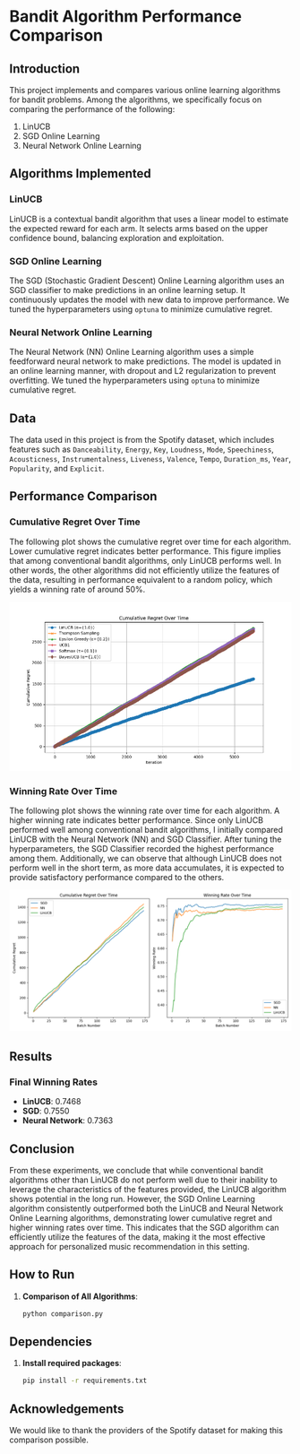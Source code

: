 # Bandit Algorithm Performance Comparison

## Introduction

This project implements and compares various online learning algorithms for bandit problems. Among the algorithms, we specifically focus on comparing the performance of the following:

1. LinUCB
2. SGD Online Learning
3. Neural Network Online Learning

## Algorithms Implemented

### LinUCB
LinUCB is a contextual bandit algorithm that uses a linear model to estimate the expected reward for each arm. It selects arms based on the upper confidence bound, balancing exploration and exploitation.

### SGD Online Learning
The SGD (Stochastic Gradient Descent) Online Learning algorithm uses an SGD classifier to make predictions in an online learning setup. It continuously updates the model with new data to improve performance. We tuned the hyperparameters using `optuna` to minimize cumulative regret.

### Neural Network Online Learning
The Neural Network (NN) Online Learning algorithm uses a simple feedforward neural network to make predictions. The model is updated in an online learning manner, with dropout and L2 regularization to prevent overfitting. We tuned the hyperparameters using `optuna` to minimize cumulative regret.

## Data
The data used in this project is from the Spotify dataset, which includes features such as `Danceability`, `Energy`, `Key`, `Loudness`, `Mode`, `Speechiness`, `Acousticness`, `Instrumentalness`, `Liveness`, `Valence`, `Tempo`, `Duration_ms`, `Year`, `Popularity`, and `Explicit`.

## Performance Comparison

### Cumulative Regret Over Time
The following plot shows the cumulative regret over time for each algorithm. Lower cumulative regret indicates better performance. This figure implies that among conventional bandit algorithms, only LinUCB performs well. In other words, the other algorithms did not efficiently utilize the features of the data, resulting in performance equivalent to a random policy, which yields a winning rate of around 50%.

![Cumulative Regret Over Time (Among Conventional Bandit Algorithms)](results/bandit_models_cumulative_regret.png)

### Winning Rate Over Time
The following plot shows the winning rate over time for each algorithm. A higher winning rate indicates better performance. Since only LinUCB performed well among conventional bandit algorithms, I initially compared LinUCB with the Neural Network (NN) and SGD Classifier. After tuning the hyperparameters, the SGD Classifier recorded the highest performance among them. Additionally, we can observe that although LinUCB does not perform well in the short term, as more data accumulates, it is expected to provide satisfactory performance compared to the others.

![Winning Rate Over Time (Right)](results/online_learning_cumulative_regret_winning_rate.png)

## Results

### Final Winning Rates
- **LinUCB**: 0.7468
- **SGD**: 0.7550
- **Neural Network**: 0.7363

## Conclusion
From these experiments, we conclude that while conventional bandit algorithms other than LinUCB do not perform well due to their inability to leverage the characteristics of the features provided, the LinUCB algorithm shows potential in the long run. However, the SGD Online Learning algorithm consistently outperformed both the LinUCB and Neural Network Online Learning algorithms, demonstrating lower cumulative regret and higher winning rates over time. This indicates that the SGD algorithm can efficiently utilize the features of the data, making it the most effective approach for personalized music recommendation in this setting.

## How to Run
1. **Comparison of All Algorithms**:
    ```bash
    python comparison.py
    ```

## Dependencies
1. **Install required packages**:
    ```bash
    pip install -r requirements.txt
    ```

## Acknowledgements
We would like to thank the providers of the Spotify dataset for making this comparison possible.

